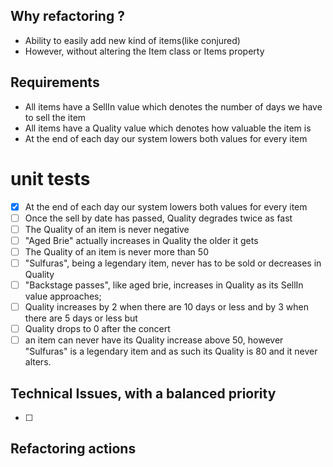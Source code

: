 ## Why refactoring ?
- Ability to easily add new kind of items(like conjured) 
- However, without altering the Item class or Items property
                                                        
## Requirements

- All items have a SellIn value which denotes the number of days we have to sell the item
- All items have a Quality value which denotes how valuable the item is
- At the end of each day our system lowers both values for every item

# unit tests
-[x] At the end of each day our system lowers both values for every item
-[ ] Once the sell by date has passed, Quality degrades twice as fast
-[ ] The Quality of an item is never negative
-[ ] "Aged Brie" actually increases in Quality the older it gets
-[ ] The Quality of an item is never more than 50
-[ ] "Sulfuras", being a legendary item, never has to be sold or decreases in Quality
-[ ] "Backstage passes", like aged brie, increases in Quality as its SellIn value approaches;
-[ ] Quality increases by 2 when there are 10 days or less and by 3 when there are 5 days or less but
-[ ] Quality drops to 0 after the concert
-[ ] an item can never have its Quality increase above 50, however "Sulfuras" is a legendary item and as such its Quality is 80 and it never alters.

## Technical Issues, with a balanced priority
-[ ]

## Refactoring actions

